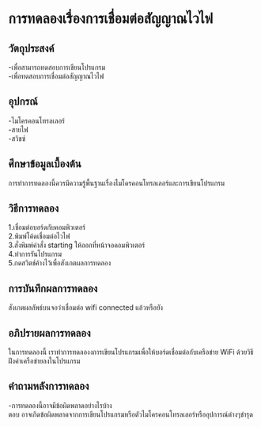 # การทดลองเรื่องการเชื่อมต่อสัญญาณไวไฟ
## วัตถุประสงค์
-เพื่อสามารถทดสอบการเขียนโปรแกรม  
-เพื่อทดสอบการเชื่อมต่อสัญญาณไวไฟ  
## อุปกรณ์
-ไมโครคอนโทรลเลอร์  
-สายไฟ  
-สวิชซ์  
## ศึกษาข้อมูลเบื้องต้น
การทำการทดลองนี้ควรมีความรู้พื้นฐานเรื่องไมโครคอนโทรลเลอร์และการเขียนโปรแกรม
## วิธีการทดลอง
1.เชื่อมต่อบอร์ดกับคอมพิวเตอร์  
2.พิมพ์โค้ดเชื่อมต่อไวไฟ  
3.สั่งพิมพ์คำสั่ง starting ให้ออกที่หน้าจอคอมพิวเตอร์  
4.ทำการรันโปรแกรม  
5.กดสวิตช์ค้างไว้เพื่อสังเกตผลการทดลอง  
## การบันทึกผลการทดลอง
สังเกตผลลัพธ์บนจอว่าเชื่อมต่อ wifi connected แล้วหรือยัง
## อภิปรายผลการทดลอง
ในการทดลองนี้ เราทำการทดลองงการเขียนโปรแกรมเพื่อให้บอร์ดเชื่อมต่อกับเครือข่าย WiFi ด้วยวิธีฝังค่าเครือข่ายลงในโปรแกรม
## คำถามหลังการทดลอง
-การทดลองนี้อาจมีข้อผิดพลาดอย่างไรบ้าง  
ตอบ อาจเกิดข้อผิดพลาดจากการเขียนโปรแกรมหรือตัวไมโครคอนโทรลเลอร์หรืออุปการณ์ต่างๆชำรุด
